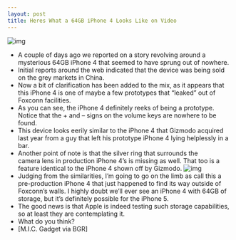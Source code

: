 ```yaml
---
layout: post
title: Heres What a 64GB iPhone 4 Looks Like on Video
---
```

![img](http://media.idownloadblog.com/wp-content/uploads/2011/03/64-GB-iPhone-4-01-e1299678880252.jpeg)
* A couple of days ago we reported on a story revolving around a mysterious 64GB iPhone 4 that seemed to have sprung out of nowhere.
* Initial reports around the web indicated that the device was being sold on the grey markets in China.
* Now a bit of clarification has been added to the mix, as it appears that this iPhone 4 is one of maybe a few prototypes that “leaked” out of Foxconn facilities.
* As you can see, the iPhone 4 definitely reeks of being a prototype. Notice that the + and – signs on the volume keys are nowhere to be found.
* This device looks eerily similar to the iPhone 4 that Gizmodo acquired last year from a guy that left his prototype iPhone 4 lying helplessly in a bar.
* Another point of note is that the silver ring that surrounds the camera lens in production iPhone 4’s is missing as well. That too is a feature identical to the iPhone 4 shown off by Gizmodo.
![img](http://media.idownloadblog.com/wp-content/uploads/2011/03/64-GB-iPhone-4-02-e1299678898377.jpeg)
* Judging from the similarities, I’m going to go on the limb as call this a pre-production iPhone 4 that just happened to find its way outside of Foxconn’s walls. I highly doubt we’ll ever see an iPhone 4 with 64GB of storage, but it’s definitely possible for the iPhone 5.
* The good news is that Apple is indeed testing such storage capabilities, so at least they are contemplating it.
* What do you think?
* [M.I.C. Gadget via BGR]

